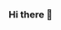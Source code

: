 ### Hi there 👋

<!--
**Senthuran100/Senthuran100** is a ✨ _special_ ✨ repository because its `README.md` (this file) appears on your GitHub profile.

Here are some ideas to get you started:
<a href="http://freegifmaker.me/"><img src="http://i.freegifmaker.me/1/6/0/5/9/8/16059818222942895.gif?1605981823" alt="gifs website"/></a><br/><a href="http://www.freegifmaker.me/">FreeGifMaker.me<a/>

- 🔭 I’m currently working on 
- 🌱 I’m currently learning ...
- 👯 I’m looking to collaborate on ...
- 🤔 I’m looking for help with ...
- 💬 Ask me about ...
- 📫 How to reach me: ...
- 😄 Pronouns: ...
- ⚡ Fun fact: ...
-->
